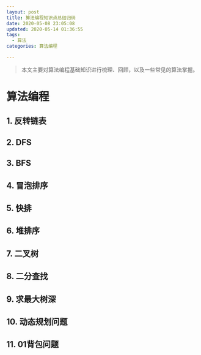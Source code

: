 ```yaml
---
layout: post
title: 算法编程知识点总结归纳
date: 2020-05-08 23:05:08
updated: 2020-05-14 01:36:55
tags: 
  - 算法
categories: 算法编程

---
```


> 本文主要对算法编程基础知识进行梳理、回顾，以及一些常见的算法掌握。

<!-- more -->

<div style='display: none'>

<!-- TOC -->

- [算法编程](#算法编程)
    - [1. 反转链表](#1-反转链表)
    - [2. DFS](#2-dfs)
    - [3. BFS](#3-bfs)
    - [4. 冒泡排序](#4-冒泡排序)
    - [5. 快排](#5-快排)
    - [6. 堆排序](#6-堆排序)
    - [7. 二叉树](#7-二叉树)
    - [8. 二分查找](#8-二分查找)
    - [9. 求最大树深](#9-求最大树深)
    - [10. 动态规划问题](#10-动态规划问题)
    - [11. 01背包问题](#11-01背包问题)

<!-- /TOC -->

</div>

# 算法编程

## 1. 反转链表

## 2. DFS

## 3. BFS

## 4. 冒泡排序

## 5. 快排

## 6. 堆排序

## 7. 二叉树

## 8. 二分查找

## 9. 求最大树深

## 10. 动态规划问题

## 11. 01背包问题
